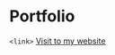 # Portfolio

`<link>` [Visit to my website ]([https://rashidyousufzai.github.io/Portfolio](https://rashidkhan.netlify.app/))

